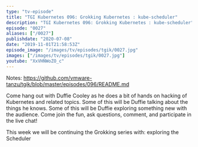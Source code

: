 ```yaml
---
type: "tv-episode"
title: "TGI Kubernetes 096: Grokking Kubernetes : kube-scheduler"
description: "TGI Kubernetes 096: Grokking Kubernetes : kube-scheduler"
episode: "0027"
aliases: ["/0027"]
publishdate: "2020-07-08"
date: "2019-11-01T21:58:53Z"
episode_image: "/images/tv/episodes/tgik/0027.jpg"
images: ["/images/tv/episodes/tgik/0027.jpg"]
youtube: "XxVHNWoZO_c"
---
```


Notes: https://github.com/vmware-tanzu/tgik/blob/master/episodes/096/README.md

Come hang out with Duffie Cooley as he does a bit of hands on hacking of Kubernetes and related topics. Some of this will be Duffie talking about the things he knows. Some of this will be Duffie exploring something new with the audience. Come join the fun, ask questions, comment, and participate in the live chat!

This week we will be continuing the Grokking series with: exploring the Scheduler
